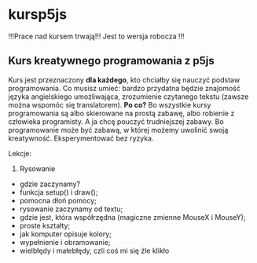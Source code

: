 # kursp5js

!!!Prace nad kursem trwają!!!
Jest to wersja robocza !!!

## Kurs kreatywnego programowania z p5js

Kurs jest przeznaczony **dla każdego**, kto chciałby się nauczyć podstaw programowania.
Co musisz umieć: bardzo przydatna będzie znajomość języka angielskiego umożliwająca, zrozumienie czytanego tekstu (zawsze można wspomóc się translatorem).
**Po co?**
Bo wszystkie kursy programowania są albo skierowane na prostą zabawę, albo robienie z człowieka programisty. A ja chcę pouczyć trudniejszej zabawy. Bo programowanie może być zabawą, w której możemy uwolinić swoją kreatywność. Eksperymentować bez ryzyka.

Lekcje:

1. Rysowanie

- gdzie zaczynamy?
- funkcja setup() i draw();
- pomocna dłoń pomocy;
- rysowanie zaczynamy od textu;
- gdzie jest, która współrzędna (magiczne zmienne MouseX i MouseY);
- proste kształty;
- jak komputer opisuje kolory;
- wypełnienie i obramowanie;
- wielbłędy i małebłędy, czli coś mi się źle klikło
